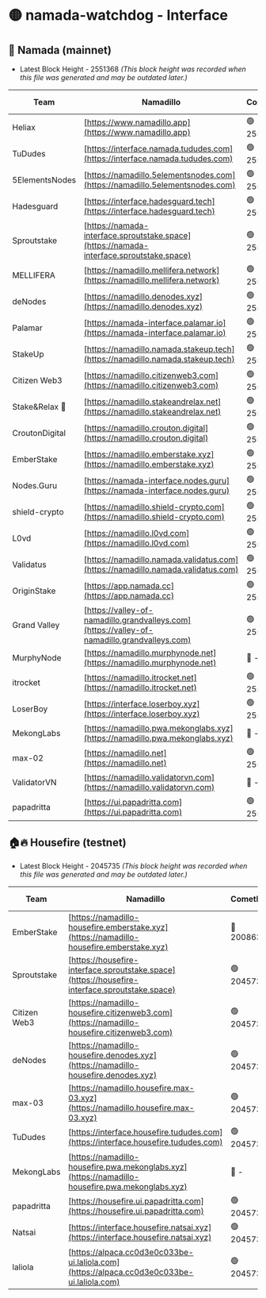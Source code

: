 # 🟡 namada-watchdog - Interface

## 🚀 Namada (mainnet)
- Latest Block Height - 2551368 *(This block height was recorded when this file was generated and may be outdated later.)*

| Team | Namadillo | CometBFT | Indexer | MASP Indexer |
|-|-|-|-|-|
| Heliax | [https://www.namadillo.app](https://www.namadillo.app) | 🟢 2551350 | 🟢 2551350 | 🟢 2551350 |
| TuDudes | [https://interface.namada.tududes.com](https://interface.namada.tududes.com) | 🟢 2551350 | 🟢 2551350 | 🟢 2551350 |
| 5ElementsNodes | [https://namadillo.5elementsnodes.com](https://namadillo.5elementsnodes.com) | 🟢 2551350 | 🟢 2551350 | 🟢 2551350 |
| Hadesguard | [https://interface.hadesguard.tech](https://interface.hadesguard.tech) | 🟢 2551351 | 🟢 2551351 | 🟢 2551350 |
| Sproutstake | [https://namada-interface.sproutstake.space](https://namada-interface.sproutstake.space) | 🟢 2551351 | 🔴 2513702 | 🔴 - |
| MELLIFERA | [https://namadillo.mellifera.network](https://namadillo.mellifera.network) | 🟢 2551354 | 🟢 2551353 | 🟢 2551354 |
| deNodes | [https://namadillo.denodes.xyz](https://namadillo.denodes.xyz) | 🟢 2551355 | 🟢 2551355 | 🟢 2551354 |
| Palamar | [https://namada-interface.palamar.io](https://namada-interface.palamar.io) | 🟢 2551355 | 🟢 2551355 | 🟢 2551355 |
| StakeUp | [https://namadillo.namada.stakeup.tech](https://namadillo.namada.stakeup.tech) | 🟢 2551356 | 🟢 2551356 | 🟢 2551356 |
| Citizen Web3 | [https://namadillo.citizenweb3.com](https://namadillo.citizenweb3.com) | 🟢 2551356 | 🟢 2551356 | 🟢 2551356 |
| Stake&Relax 🦥 | [https://namadillo.stakeandrelax.net](https://namadillo.stakeandrelax.net) | 🟢 2551357 | 🟢 2551357 | 🟢 2551357 |
| CroutonDigital | [https://namadillo.crouton.digital](https://namadillo.crouton.digital) | 🟢 2551357 | 🟢 2551357 | 🟢 2551357 |
| EmberStake | [https://namadillo.emberstake.xyz](https://namadillo.emberstake.xyz) | 🟢 2551358 | 🟢 2551358 | 🟢 2551357 |
| Nodes.Guru | [https://namada-interface.nodes.guru](https://namada-interface.nodes.guru) | 🟢 2551358 | 🟢 2551358 | 🟢 2551358 |
| shield-crypto | [https://namadillo.shield-crypto.com](https://namadillo.shield-crypto.com) | 🟢 2551359 | 🟢 2551358 | 🟢 2551359 |
| L0vd | [https://namadillo.l0vd.com](https://namadillo.l0vd.com) | 🟢 2551359 | 🟢 2551359 | 🟢 2551359 |
| Validatus | [https://namadillo.namada.validatus.com](https://namadillo.namada.validatus.com) | 🟢 2551360 | 🟢 2551360 | 🟢 2551360 |
| OriginStake | [https://app.namada.cc](https://app.namada.cc) | 🟢 2551360 | 🟢 2551360 | 🟢 2551360 |
| Grand Valley | [https://valley-of-namadillo.grandvalleys.com](https://valley-of-namadillo.grandvalleys.com) | 🟢 2551361 | 🟢 2551360 | 🟢 2551361 |
| MurphyNode | [https://namadillo.murphynode.net](https://namadillo.murphynode.net) | 🔴 - | 🔴 - | 🔴 - |
| itrocket | [https://namadillo.itrocket.net](https://namadillo.itrocket.net) | 🟢 2551363 | 🟢 2551363 | 🟢 2551363 |
| LoserBoy | [https://interface.loserboy.xyz](https://interface.loserboy.xyz) | 🟢 2551364 | 🟢 2551364 | 🟢 2551364 |
| MekongLabs | [https://namadillo.pwa.mekonglabs.xyz](https://namadillo.pwa.mekonglabs.xyz) | 🔴 - | 🔴 - | 🔴 - |
| max-02 | [https://namadillo.net](https://namadillo.net) | 🟢 2551366 | 🟢 2551366 | 🟢 2551366 |
| ValidatorVN | [https://namadillo.validatorvn.com](https://namadillo.validatorvn.com) | 🔴 - | 🔴 - | 🔴 - |
| papadritta | [https://ui.papadritta.com](https://ui.papadritta.com) | 🟢 2551368 | 🟢 2551368 | 🟢 2551368 |

## 🏠🔥 Housefire (testnet)
- Latest Block Height - 2045735 *(This block height was recorded when this file was generated and may be outdated later.)*

| Team | Namadillo | CometBFT | Indexer | MASP Indexer |
|-|-|-|-|-|
| EmberStake | [https://namadillo-housefire.emberstake.xyz](https://namadillo-housefire.emberstake.xyz) | 🔴 2008636 | 🔴 2008636 | 🔴 2008636 |
| Sproutstake | [https://housefire-interface.sproutstake.space](https://housefire-interface.sproutstake.space) | 🟢 2045731 | 🟢 2045731 | 🟢 2045731 |
| Citizen Web3 | [https://namadillo-housefire.citizenweb3.com](https://namadillo-housefire.citizenweb3.com) | 🟢 2045731 | 🟢 2045731 | 🟢 2045731 |
| deNodes | [https://namadillo-housefire.denodes.xyz](https://namadillo-housefire.denodes.xyz) | 🟢 2045731 | 🟢 2045731 | 🟢 2045731 |
| max-03 | [https://namadillo.housefire.max-03.xyz](https://namadillo.housefire.max-03.xyz) | 🟢 2045732 | 🟢 2045732 | 🟢 2045732 |
| TuDudes | [https://interface.housefire.tududes.com](https://interface.housefire.tududes.com) | 🟢 2045732 | 🟢 2045732 | 🟢 2045732 |
| MekongLabs | [https://namadillo-housefire.pwa.mekonglabs.xyz](https://namadillo-housefire.pwa.mekonglabs.xyz) | 🔴 - | 🔴 - | 🔴 - |
| papadritta | [https://housefire.ui.papadritta.com](https://housefire.ui.papadritta.com) | 🟢 2045734 | 🟢 2045734 | 🟢 2045734 |
| Natsai | [https://interface.housefire.natsai.xyz](https://interface.housefire.natsai.xyz) | 🟢 2045734 | 🟢 2045734 | 🟢 2045735 |
| laliola | [https://alpaca.cc0d3e0c033be-ui.laliola.com](https://alpaca.cc0d3e0c033be-ui.laliola.com) | 🟢 2045735 | 🟢 2045735 | 🟢 2045735 |

